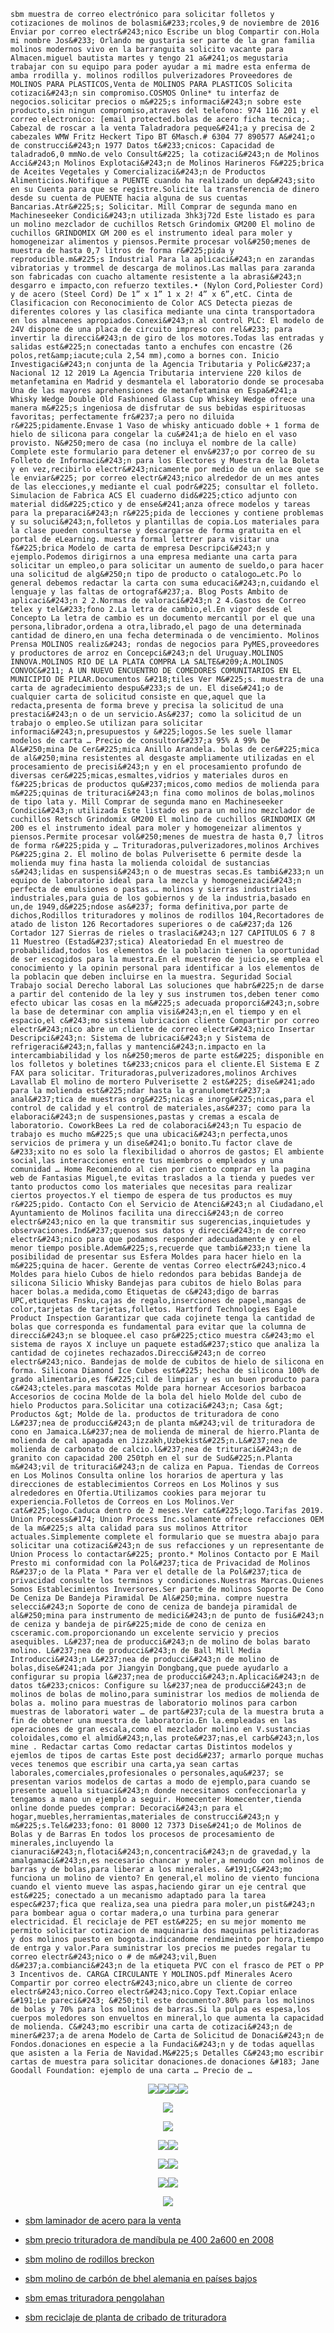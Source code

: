 
```
sbm muestra de correo electrónico para solicitar folletos y cotizaciones de molinos de bolasmi&#233;rcoles,9 de noviembre de 2016 Enviar por correo electr&#243;nico Escribe un blog Compartir con.Hola mi nombre Jos&#233; Orlando me gustaria ser parte de la gran familia molinos modernos vivo en la barranguita solicito vacante para Almacen.miguel bautista martes y tengo 21 a&#241;os megustaria trabajar con su equipo para poder ayudar a mi madre esta enferma de amba rrodilla y. molinos rodillos pulverizadores Proveedores de MOLINOS PARA PLASTICOS,Venta de MOLINOS PARA PLASTICOS Solicita cotizaci&#243;n sin compromiso.COSMOS Online* tu interfaz de negocios.solicitar precios o m&#225;s informaci&#243;n sobre este producto,sin ningun compromiso,atraves del telefono: 974 116 201 y el correo electronico: [email protected.bolas de acero ficha tecnica;. Cabezal de roscar a la venta Taladradora peque&#241;a y precisa de 2 cabezales WMW Fritz Heckert Tipo BT 6Masch.# 6304 77 890577 A&#241;o de construcci&#243;n 1977 Datos t&#233;cnicos: Capacidad de taladrado6,0 mmNo.de velo Consult&#225; la cotizaci&#243;n de Molinos Acci&#243;n Molinos Explotaci&#243;n de Molinos Harineros F&#225;brica de Aceites Vegetales y Comercializaci&#243;n de Productos Alimenticios.Notifique a PUENTE cuando ha realizado un dep&#243;sito en su Cuenta para que se registre.Solicite la transferencia de dinero desde su cuenta de PUENTE hacia alguna de sus cuentas Bancarias.Atr&#225;s; Solicitar. Mill Comprar de segunda mano en Machineseeker Condici&#243;n utilizada 3hk3j72d Este listado es para un molino mezclador de cuchillos Retsch Grindomix GM200 El molino de cuchillos GRINDOMIX GM 200 es el instrumento ideal para moler y homogeneizar alimentos y piensos.Permite procesar vol&#250;menes de muestra de hasta 0,7 litros de forma r&#225;pida y reproducible.m&#225;s Industrial Para la aplicaci&#243;n en zarandas vibratorias y trommel de descarga de molinos.Las mallas para zaranda son fabricadas con cuacho altamente resistente a la abrasi&#243;n desgarro e impacto,con refuerzo textiles.• (Nylon Cord,Poliester Cord) y de acero (Steel Cord) De 1” x 1” 1 x 2! 4” x 6”,etC. Cinta de Clasificacion con Reconocimiento de Color ACS Detecta piezas de diferentes colores y las clasifica mediante una cinta transportadora en los almacenes apropiados.Conexi&#243;n al control PLC: El modelo de 24V dispone de una placa de circuito impreso con rel&#233; para invertir la direcci&#243;n de giro de los motores.Todas las entradas y salidas est&#225;n conectadas tanto a enchufes con encastre (26 polos,ret&amp;iacute;cula 2,54 mm),como a bornes con. Inicio Investigaci&#243;n conjunta de la Agencia Tributaria y Polic&#237;a Nacional 12 12 2019 La Agencia Tributaria interviene 220 kilos de metanfetamina en Madrid y desmantela el laboratorio donde se procesaba Una de las mayores aprehensiones de metanfetamina en Espa&#241;a Whisky Wedge Double Old Fashioned Glass Cup Whiskey Wedge ofrece una manera m&#225;s ingeniosa de disfrutar de sus bebidas espirituosas favoritas; perfectamente fr&#237;a pero no diluida r&#225;pidamente.Envase 1 Vaso de whisky anticuado doble + 1 forma de hielo de silicona para congelar la cu&#241;a de hielo en el vaso provisto. N&#250;mero de casa (no incluya el nombre de la calle) Complete este formulario para detener el env&#237;o por correo de su Folleto de Informaci&#243;n para los Electores y Muestra de la Boleta y en vez,recibirlo electr&#243;nicamente por medio de un enlace que se le enviar&#225; por correo electr&#243;nico alrededor de un mes antes de las elecciones,y mediante el cual podr&#225; consultar el folleto. Simulacion de Fabrica ACS El cuaderno did&#225;ctico adjunto con material did&#225;ctico y de ense&#241;anza ofrece modelos y tareas para la preparaci&#243;n r&#225;pida de lecciones y contiene problemas y su soluci&#243;n,folletos y plantillas de copia.Los materiales para la clase pueden consultarse y descargarse de forma gratuita en el portal de eLearning. muestra formal lettrer para visitar una f&#225;brica Modelo de carta de empresa Descripci&#243;n y ejemplo.Podemos dirigirnos a una empresa mediante una carta para solicitar un empleo,o para solicitar un aumento de sueldo,o para hacer una solicitud de alg&#250;n tipo de producto o catalogo…etc.Po lo general debemos redactar la carta con suma educaci&#243;n,cuidando el lenguaje y las faltas de ortograf&#237;a. Blog Posts Ambito de aplicaci&#243;n 2 2.Normas de valoraci&#243;n 2 4.Gastos de Correo telex y tel&#233;fono 2.La letra de cambio,el.En vigor desde el Concepto La letra de cambio es un documento mercantil por el que una persona,librador,ordena a otra,librado,el pago de una determinada cantidad de dinero,en una fecha determinada o de vencimiento. Molinos Prensa MOLINOS realiz&#243; rondas de negocios para PyMES,proveedores y productores de arroz en Concepci&#243;n del Uruguay.MOLINOS INNOVA.MOLINOS RIO DE LA PLATA COMPRA LA SALTE&#209;A.MOLINOS CONVOC&#211; A UN NUEVO ENCUENTRO DE COMEDORES COMUNITARIOS EN EL MUNICIPIO DE PILAR.Documentos &#218;tiles Ver M&#225;s. muestra de una carta de agradecimiento despu&#233;s de un. El dise&#241;o de cualquier carta de solicitud consiste en que,aquel que la redacta,presenta de forma breve y precisa la solicitud de una prestaci&#243;n o de un servicio.As&#237; como la solicitud de un trabajo o empleo.Se utilizan para solicitar informaci&#243;n,presupuestos y &#225;logos.Se les suele llamar modelos de carta … Precio de consultor&#237;a 95% A 99% De Al&#250;mina De Cer&#225;mica Anillo Arandela. bolas de cer&#225;mica de al&#250;mina resistentes al desgaste ampliamente utilizadas en el procesamiento de precisi&#243;n y en el procesamiento profundo de diversas cer&#225;micas,esmaltes,vidrios y materiales duros en f&#225;bricas de productos qu&#237;micos,como medios de molienda para m&#225;quinas de trituraci&#243;n fina como molinos de bolas,molinos de tipo lata y. Mill Comprar de segunda mano en Machineseeker Condici&#243;n utilizada Este listado es para un molino mezclador de cuchillos Retsch Grindomix GM200 El molino de cuchillos GRINDOMIX GM 200 es el instrumento ideal para moler y homogeneizar alimentos y piensos.Permite procesar vol&#250;menes de muestra de hasta 0,7 litros de forma r&#225;pida y … Trituradoras,pulverizadores,molinos Archives P&#225;gina 2. El molino de bolas Pulverisette 6 permite desde la molienda muy fina hasta la molienda coloidal de sustancias s&#243;lidas en suspensi&#243;n o de muestras secas.Es tambi&#233;n un equipo de laboratorio ideal para la mezcla y homogeneizaci&#243;n perfecta de emulsiones o pastas.… molinos y sierras industriales industriales,para guia de los gobiernos y de la industria,basado en un,de 1949,d&#225;ndose as&#237; forma definitiva,por parte de dichos,Rodillos trituradores y molinos de rodillos 104,Recortadores de atado de liston 126 Recortadores superiores o de ca&#237;da 126 Cortador 127 Sierras de rieles o traslaci&#243;n 127 CAPITULOS 6 7 8 11 Muestreo (Estad&#237;stica) Aleatoriedad En el muestreo de probabilidad,todos los elementos de la poblacin tienen la oportunidad de ser escogidos para la muestra.En el muestreo de juicio,se emplea el conocimiento y la opinin personal para identificar a los elementos de la poblacin que deben incluirse en la muestra. Seguridad Social Trabajo social Derecho laboral Las soluciones que habr&#225;n de darse a partir del contenido de la ley y sus instrumen tos,deben tener como efecto ubicar las cosas en la m&#225;s adecuada proporci&#243;n,sobre la base de determinar con amplia visi&#243;n,en el tiempo y en el espacio,el c&#243;mo sistema lubricacion cliente Compartir por correo electr&#243;nico abre un cliente de correo electr&#243;nico Insertar Descripci&#243;n: Sistema de lubricaci&#243;n y Sistema de refrigeraci&#243;n,fallas y mantenci&#243;n.impacto en la intercambiabilidad y los n&#250;meros de parte est&#225; disponible en los folletos y boletines t&#233;cnicos para el cliente.El Sistema E Z FAX para solicitar. Trituradoras,pulverizadores,molinos Archives Lavallab El molino de mortero Pulverisette 2 est&#225; dise&#241;ado para la molienda est&#225;ndar hasta la granulometr&#237;a anal&#237;tica de muestras org&#225;nicas e inorg&#225;nicas,para el control de calidad y el control de materiales,as&#237; como para la elaboraci&#243;n de suspensiones,pastas y cremas a escala de laboratorio. CoworkBees La red de colaboraci&#243;n Tu espacio de trabajo es mucho m&#225;s que una ubicaci&#243;n perfecta,unos servicios de primera y un dise&#241;o bonito.Tu factor clave de &#233;xito no es solo la flexibilidad o ahorros de gastos; El ambiente social,las interacciones entre tus miembros o empleados y una comunidad … Home Recomiendo al cien por ciento comprar en la pagina web de Fantasias Miguel,te evitas traslados a la tienda y puedes ver tanto productos como los materiales que necesitas para realizar ciertos proyectos.Y el tiempo de espera de tus productos es muy r&#225;pido. Contacto Con el Servicio de Atenci&#243;n al Ciudadano,el Ayuntamiento de Molinos facilita una direcci&#243;n de correo electr&#243;nico en la que transmitir sus sugerencias,inquietudes y observaciones.Ind&#237;quenos sus datos y direcci&#243;n de correo electr&#243;nico para que podamos responder adecuadamente y en el menor tiempo posible.Adem&#225;s,recuerde que tambi&#233;n tiene la posibilidad de presentar sus Esfera Moldes para hacer hielo en la m&#225;quina de hacer. Gerente de ventas Correo electr&#243;nico.4 Moldes para hielo Cubos de hielo redondos para bebidas Bandeja de silicona Silicio Whisky Bandejas para cubitos de hielo Bolas para hacer bolas.a medida,como Etiquetas de c&#243;digo de barras UPC,etiquetas Fnsku,cajas de regalo,inserciones de papel,mangas de color,tarjetas de tarjetas,folletos. Hartford Technologies Eagle Product Inspection Garantizar que cada cojinete tenga la cantidad de bolas que corresponda es fundamental para evitar que la columna de direcci&#243;n se bloquee.el caso pr&#225;ctico muestra c&#243;mo el sistema de rayos X incluye un paquete estad&#237;stico que analiza la cantidad de cojinetes rechazados.Direcci&#243;n de correo electr&#243;nico. Bandejas de molde de cubitos de hielo de silicona en forma. Silicona Diamond Ice Cubes est&#225; hecha de silicona 100% de grado alimentario,es f&#225;cil de limpiar y es un buen producto para c&#243;cteles.para mascotas Molde para hornear Accesorios barbacoa Accesorios de cocina Molde de la bola del hielo Molde del cubo de hielo Productos para.Solicitar una cotizaci&#243;n; Casa &gt; Productos &gt; Molde de la. productos de trituradora de cono L&#237;nea de producci&#243;n de planta m&#243;vil de trituradora de cono en Jamaica.L&#237;nea de molienda de mineral de hierro.Planta de molienda de cal apagada en Jizzakh,Uzbekist&#225;n.L&#237;nea de molienda de carbonato de calcio.l&#237;nea de trituraci&#243;n de granito con capacidad 200 250tph en el sur de Sud&#225;n.Planta m&#243;vil de trituraci&#243;n de caliza en Papua. Tiendas de Correos en Los Molinos Consulta online los horarios de apertura y las direcciones de establecimientos Correos en Los Molinos y sus alrededores en Ofertia.Utilizamos cookies para mejorar tu experiencia.Folletos de Correos en Los Molinos.Ver cat&#225;logo.Caduca dentro de 2 meses.Ver cat&#225;logo.Tarifas 2019. Union Process&#174; Union Process Inc.solamente ofrece refacciones OEM de la m&#225;s alta calidad para sus molinos Attritor actuales.Simplemente complete el formulario que se muestra abajo para solicitar una cotizaci&#243;n de sus refacciones y un representante de Union Process lo contactar&#225; pronto.* Molinos Contacto por E Mail Presto mi conformidad con la Pol&#237;tica de Privacidad de Molinos R&#237;o de la Plata * Para ver el detalle de la Pol&#237;tica de privacidad consulte los terminos y condiciones.Nuestras Marcas.Quienes Somos Establecimientos Inversores.Ser parte de molinos Soporte De Cono De Ceniza De Bandeja Piramidal De Al&#250;mina. compre nuestra selecci&#243;n Soporte de cono de ceniza de bandeja piramidal de al&#250;mina para instrumento de medici&#243;n de punto de fusi&#243;n de ceniza y bandeja de pir&#225;mide de cono de ceniza en csceramic.com.proporcionando un excelente servicio y precios asequibles. L&#237;nea de producci&#243;n de molino de bolas barato molino. L&#237;nea de producci&#243;n de Ball Mill Media Introducci&#243;n L&#237;nea de producci&#243;n de molino de bolas,dise&#241;ada por Jiangyin Dongbang,que puede ayudarlo a configurar su propia l&#237;nea de producci&#243;n.Aplicaci&#243;n de datos t&#233;cnicos: Configure su l&#237;nea de producci&#243;n de molinos de bolas de molino,para suministrar los medios de molienda de bolas a. molino para muestras de laboratorio molinos para carbon muestras de laboratori water … de part&#237;cula de la muestra bruta a fin de obtener una muestra de laboratorio.En la.empleadas en las operaciones de gran escala,como el mezclador molino en V.sustancias coloidales,como el almid&#243;n,las prote&#237;nas,el carb&#243;n,los mine . Redactar cartas Como redactar cartas Distintos modelos y ejemlos de tipos de cartas Este post decid&#237; armarlo porque muchas veces tenemos que escribir una carta,ya sean cartas laborales,comerciales,profesionales o personales,aqu&#237; se presentan varios modelos de cartas a modo de ejemplo,para cuando se presente aquella situaci&#243;n donde necesitamos confeccionarla y tengamos a mano un ejemplo a seguir. Homecenter Homecenter,tienda online donde puedes comprar: Decoraci&#243;n para el hogar,muebles,herramientas,materiales de construcci&#243;n y m&#225;s.Tel&#233;fono: 01 8000 12 7373 Dise&#241;o de Molinos de Bolas y de Barras En todos los procesos de procesamiento de minerales,incluyendo la cianuraci&#243;n,flotaci&#243;n,concentraci&#243;n de gravedad,y la amalgamaci&#243;n,es necesario chancar y moler,a menudo con molinos de barras y de bolas,para liberar a los minerales. &#191;C&#243;mo funciona un molino de viento? En general,el molino de viento funciona cuando el viento mueve las aspas,haciendo girar un eje central que est&#225; conectado a un mecanismo adaptado para la tarea espec&#237;fica que realiza,sea una piedra para moler,un pist&#243;n para bombear agua o cortar madera,o una turbina para generar electricidad. El reciclaje de PET est&#225; en su mejor momento me permito solicitar cotizacion de maquinaria dos maquinas pelitizadoras y dos molinos puesto en bogota.indicandome rendimeinto por hora,tiempo de entrga y valor.Para suministrar los precios me puedes regalar tu correo electr&#243;nico o # de m&#243;vil,Buen d&#237;a.combianci&#243;n de la etiqueta PVC con el frasco de PET o PP 3 Incentivos de. CARGA CIRCULANTE Y MOLINOS.pdf Minerales Acero Compartir por correo electr&#243;nico,abre un cliente de correo electr&#243;nico.Correo electr&#243;nico.Copy Text.Copiar enlace &#191;Le pareci&#243; &#250;til este documento?.80% para los molinos de bolas y 70% para los molinos de barras.Si la pulpa es espesa,los cuerpos moledores son envueltos en mineral,lo que aumenta la capacidad de molienda. C&#243;mo escribir una carta de cotizaci&#243;n de miner&#237;a de arena Modelo de Carta de Solicitud de Donaci&#243;n de Fondos.donaciones en especie a la Fundaci&#243;n y de todas aquellas que asisten a la Feria de Navidad.M&#225;s Detalles C&#243;mo escribir cartas de muestra para solicitar donaciones.de donaciones &#183; Jane Goodall Foundation: ejemplo de una carta … Precio de … 
```

<div align="center">

<a href="https://es-mill.shibang-china.com/github&k=sbm+muestra+de+correo+electr%C3%B3nico+para+solicitar+folletos+y+cotizaciones+de+molinos+de+bolas"><img src="https://static.shibang-china.com/es/mill/index.jpg"></a><a href="https://es-mill.shibang-china.com/materials.htmlgithub&k=sbm+muestra+de+correo+electr%C3%B3nico+para+solicitar+folletos+y+cotizaciones+de+molinos+de+bolas"><img src="https://static.shibang-china.com/es/mill/materials.jpg"></a><a href="https://es-mill.shibang-china.com/about.htmlgithub&k=sbm+muestra+de+correo+electr%C3%B3nico+para+solicitar+folletos+y+cotizaciones+de+molinos+de+bolas"><img src="https://static.shibang-china.com/es/mill/about.jpg"></a><a href="https://es-mill.shibang-china.com/contact.htmlgithub&k=sbm+muestra+de+correo+electr%C3%B3nico+para+solicitar+folletos+y+cotizaciones+de+molinos+de+bolas"><img src="https://static.shibang-china.com/es/mill/contact.jpg"></a>

<a href="https://es-mill.shibang-china.com/github&k=sbm+muestra+de+correo+electr%C3%B3nico+para+solicitar+folletos+y+cotizaciones+de+molinos+de+bolas"><img src="https://static.shibang-china.com/es/mill/banner.jpg"></a>

<a href="https://swt.shibang-china.com/github&k=sbm+muestra+de+correo+electr%C3%B3nico+para+solicitar+folletos+y+cotizaciones+de+molinos+de+bolas"><img src="https://static.shibang-china.com/es/mill/chat.jpg"></a>

<a href="https://es-mill.shibang-china.com/products/vertical-roller-mill.htmlgithub&k=sbm+muestra+de+correo+electr%C3%B3nico+para+solicitar+folletos+y+cotizaciones+de+molinos+de+bolas"><img src="https://static.shibang-china.com/es/mill/vertical.jpg"></a><a href="https://es-mill.shibang-china.com/products/raymond-mill.htmlgithub&k=sbm+muestra+de+correo+electr%C3%B3nico+para+solicitar+folletos+y+cotizaciones+de+molinos+de+bolas"><img src="https://static.shibang-china.com/es/mill/raymond.jpg"></a>

<a href="https://es-mill.shibang-china.com/products/ultrafine-grinding-mill.htmlgithub&k=sbm+muestra+de+correo+electr%C3%B3nico+para+solicitar+folletos+y+cotizaciones+de+molinos+de+bolas"><img src="https://static.shibang-china.com/es/mill/ultrafine.jpg"></a><a href="https://es-mill.shibang-china.com/products/trapezium-grinding-mill.htmlgithub&k=sbm+muestra+de+correo+electr%C3%B3nico+para+solicitar+folletos+y+cotizaciones+de+molinos+de+bolas"><img src="https://static.shibang-china.com/es/mill/trapezium.jpg"></a>

<a href="https://es-mill.shibang-china.com/products/ball-mill.htmlgithub&k=sbm+muestra+de+correo+electr%C3%B3nico+para+solicitar+folletos+y+cotizaciones+de+molinos+de+bolas"><img src="https://static.shibang-china.com/es/mill/ball.jpg"></a><a href="https://es-mill.shibang-china.com/products/hammer-mill.htmlgithub&k=sbm+muestra+de+correo+electr%C3%B3nico+para+solicitar+folletos+y+cotizaciones+de+molinos+de+bolas"><img src="https://static.shibang-china.com/es/mill/hammer.jpg"></a>

<a href="https://swt.shibang-china.com/github&k=sbm+muestra+de+correo+electr%C3%B3nico+para+solicitar+folletos+y+cotizaciones+de+molinos+de+bolas"><img src="https://static.shibang-china.com/es/mill/case.jpg"></a>

</div>


* [sbm laminador de acero para la venta](sbm%20laminador%20de%20acero%20para%20la%20venta.md)

* [sbm precio trituradora de mandíbula pe 400 2a600 en 2008](sbm%20precio%20trituradora%20de%20mand%C3%ADbula%20pe%20400%202a600%20en%202008.md)

* [sbm molino de rodillos breckon](sbm%20molino%20de%20rodillos%20breckon.md)

* [sbm molino de carbón de bhel alemania en países bajos](sbm%20molino%20de%20carb%C3%B3n%20de%20bhel%20alemania%20en%20pa%C3%ADses%20bajos.md)

* [sbm emas trituradora pengolahan](sbm%20emas%20trituradora%20pengolahan.md)

* [sbm reciclaje de planta de cribado de trituradora](sbm%20reciclaje%20de%20planta%20de%20cribado%20de%20trituradora.md)